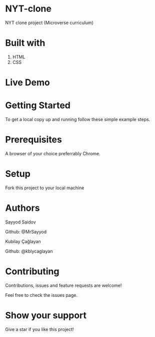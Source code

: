 # NYT-clone
NYT clone project (Microverse curriculum)

# Built with
1. HTML
2. CSS

# Live Demo 



# Getting Started
To get a local copy up and running follow these simple example steps.

# Prerequisites
A browser of your choice preferrably Chrome.

# Setup
Fork this project to your local machine

# Authors
Sayyod Saidov

Github: @MrSayyod

Kubilay Çağlayan

Github: @kblycaglayan

# Contributing
Contributions, issues and feature requests are welcome!

Feel free to check the issues page.

# Show your support
Give a star if you like this project! 

